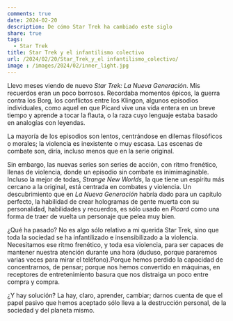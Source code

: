 ```yaml
---
comments: true
date: 2024-02-20
description: De cómo Star Trek ha cambiado este siglo
share: true
tags:
  - Star Trek
title: Star Trek y el infantilismo colectivo
url: /2024/02/20/Star_Trek_y_el infantilismo_colectivo/
image : /images/2024/02/inner_light.jpg
---
```



Llevo meses viendo de nuevo *Star Trek: La Nueva Generación*. Mis recuerdos eran un poco borrosos. Recordaba momentos épicos, la guerra contra los Borg, los conflictos entre los Klingon, algunos episodios individuales, como aquel en que Picard vive una vida entera en un breve tiempo y aprende a tocar la flauta, o la raza cuyo lenguaje estaba basado en analogías con leyendas.

La mayoría de los episodios son lentos, centrándose en dilemas filosóficos o morales; la violencia es inexistente o muy escasa. Las escenas de combate son, diría, incluso menos que en la serie original.

Sin embargo, las nuevas series son series de acción, con ritmo frenético, llenas de violencia, donde un episodio sin combate es inimimaginable. Incluso la mejor de todas, *Strange New Worlds*, la que tiene un espíritu más cercano a la original, está centrada en combates y violencia. Un descubrimiento que en *La Nueva Generación* habría dado para un capítulo perfecto, la habilidad de crear hologramas de gente muerta con su personalidad, habilidades y recuerdos, es sólo usado en *Picard* como una forma de traer de vuelta un personaje que pelea muy bien.

¿Qué ha pasado? No es algo sólo relativo a mi querida Star Trek, sino que toda la sociedad se ha infantilizado e insensibilizado a la violencia. Necesitamos ese ritmo frenético, y toda esa violencia, para ser capaces de mantener nuestra atención durante una hora (duduso, porque pararemos varias veces para mirar el teléfono).Porque hemos perdido la capacidad de concentrarnos, de pensar; porque nos hemos convertido en máquinas, en receptores de entretenimiento basura que nos distraiga un poco entre compra y compra.

¿Y hay solución? La hay, claro, aprender, cambiar; darnos cuenta de que el papel pasivo que hemos aceptado sólo lleva a la destrucción personal, de la sociedad y del planeta mismo. 

